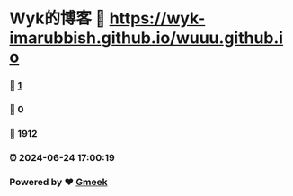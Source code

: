 # Wyk的博客 :link: https://wyk-imarubbish.github.io/wuuu.github.io 
### :page_facing_up: [1](https://wyk-imarubbish.github.io/wuuu.github.io/tag.html) 
### :speech_balloon: 0 
### :hibiscus: 1912 
### :alarm_clock: 2024-06-24 17:00:19 
### Powered by :heart: [Gmeek](https://github.com/Meekdai/Gmeek)
